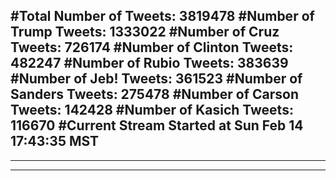#Total Number of Tweets: 3819478 
#Number of Trump Tweets: 1333022
#Number of Cruz Tweets: 726174
#Number of Clinton Tweets: 482247
#Number of Rubio Tweets: 383639
#Number of Jeb! Tweets: 361523
#Number of Sanders Tweets: 275478
#Number of Carson Tweets: 142428
#Number of Kasich Tweets: 116670
#Current Stream Started at Sun Feb 14 17:43:35 MST
---
---
---
